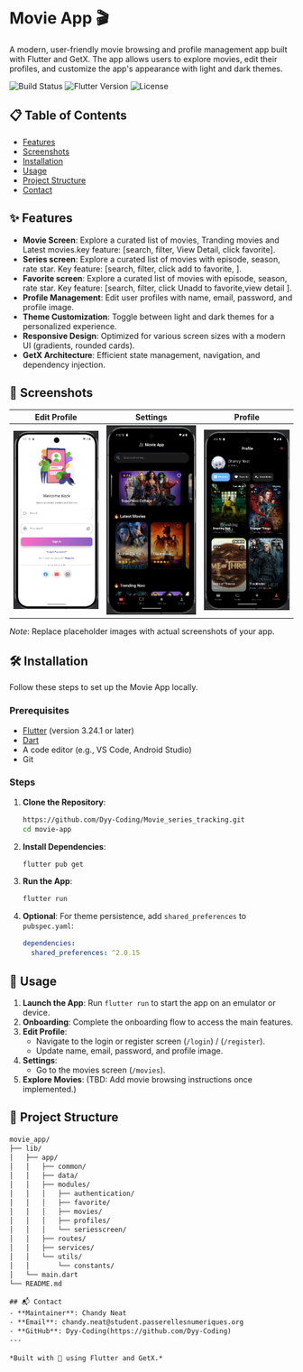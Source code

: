 # Movie App 🎬

A modern, user-friendly movie browsing and profile management app built with Flutter and GetX. The app allows users to explore movies, edit their profiles, and customize the app's appearance with light and dark themes.

![Build Status](https://img.shields.io/badge/build-passing-brightgreen)
![Flutter Version](https://img.shields.io/badge/flutter-3.24.1-blue)
![License](https://img.shields.io/badge/license-MIT-green)

## 📋 Table of Contents
- [Features](#features)
- [Screenshots](#screenshots)
- [Installation](#installation)
- [Usage](#usage)
- [Project Structure](#project-structure)
- [Contact](#contact)

## ✨ Features
- **Movie Screen**: Explore a curated list of movies, Tranding movies and Latest movies.key feature: [search, filter, View Detail, click favorite].
- **Series screen**: Explore a curated list of movies with episode, season, rate star. Key feature: [search, filter, click add to favorite, ].
- **Favorite screen**: Explore a curated list of movies with episode, season, rate star. Key feature: [search, filter, click Unadd to favorite,view detail ].
- **Profile Management**: Edit user profiles with name, email, password, and profile image.
- **Theme Customization**: Toggle between light and dark themes for a personalized experience.
- **Responsive Design**: Optimized for various screen sizes with a modern UI (gradients, rounded cards).
- **GetX Architecture**: Efficient state management, navigation, and dependency injection.
## 📸 Screenshots
| Edit Profile | Settings | Profile |
|--------------|----------|----------|
| ![Login](assets/screenshots/login.png) | ![Movies](assets/screenshots/movies.png) | ![Profile](assets/screenshots/profile.png) |

*Note*: Replace placeholder images with actual screenshots of your app.

## 🛠 Installation
Follow these steps to set up the Movie App locally.

### Prerequisites
- [Flutter](https://flutter.dev/docs/get-started/install) (version 3.24.1 or later)
- [Dart](https://dart.dev/get-dart)
- A code editor (e.g., VS Code, Android Studio)
- Git

### Steps
1. **Clone the Repository**:
   ```bash
   https://github.com/Dyy-Coding/Movie_series_tracking.git
   cd movie-app
   ```

2. **Install Dependencies**:
   ```bash
   flutter pub get
   ```

3. **Run the App**:
   ```bash
   flutter run
   ```

4. **Optional**: For theme persistence, add `shared_preferences` to `pubspec.yaml`:
   ```yaml
   dependencies:
     shared_preferences: ^2.0.15
   ```

## 🚀 Usage
1. **Launch the App**: Run `flutter run` to start the app on an emulator or device.
2. **Onboarding**: Complete the onboarding flow to access the main features.
3. **Edit Profile**:
   - Navigate to the login or register screen (`/login`) / (`/register`).
   - Update name, email, password, and profile image.
4. **Settings**:
   - Go to the movies screen (`/movies`).
5. **Explore Movies**: (TBD: Add movie browsing instructions once implemented.)

## 📁 Project Structure

```plaintext
movie_app/
├── lib/
│   ├── app/
│   │   ├── common/
│   │   ├── data/
│   │   ├── modules/
│   │   │   ├── authentication/
│   │   │   ├── favorite/
│   │   │   ├── movies/
│   │   │   ├── profiles/
│   │   │   └── seriesscreen/
│   │   ├── routes/
│   │   ├── services/
│   │   └── utils/
│   │       └── constants/
│   └── main.dart
└── README.md

## 📬 Contact
- **Maintainer**: Chandy Neat
- **Email**: chandy.neat@student.passerellesnumeriques.org
- **GitHub**: Dyy-Coding(https://github.com/Dyy-Coding)
---

*Built with 💙 using Flutter and GetX.*